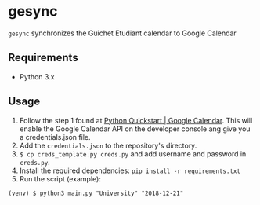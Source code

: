# gesync
`gesync` synchronizes the Guichet Etudiant calendar to Google Calendar

## Requirements

- Python 3.x

## Usage

1. Follow the step 1 found at [Python Quickstart | Google Calendar](https://developers.google.com/calendar/quickstart/python). This will enable the Google Calendar API on the developer console ang give you a credentials.json file.
2. Add the `credentials.json` to the repository's directory.
3. `$ cp creds_template.py creds.py` and add username and password in `creds.py`.
4. Install the required dependencies: `pip install -r requirements.txt`
5. Run the script (example):
```
(venv) $ python3 main.py "University" "2018-12-21"
```
